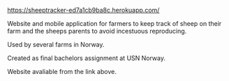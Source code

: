 https://sheeptracker-ed7a1cb9ba8c.herokuapp.com/

Website and mobile application for farmers to keep track of sheep on their farm and the sheeps parents to avoid incestuous reproducing.

Used by several farms in Norway. 

Created as final bachelors assignment at USN Norway. 

Website avaliable from the link above.
